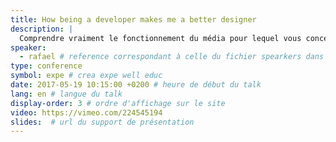 ```yaml
---
title: How being a developer makes me a better designer
description: |
  Comprendre vraiment le fonctionnement du média pour lequel vous concevez vous aide à mieux savoir en quoi consiste votre travail, vous n'en devenez que meilleur. Le travail du Webdesigner  ne se résume pas à produire des images statiques, mais à concevoir des produits.
speaker:
  - rafael # reference correspondant à celle du fichier spearkers dans _data
type: conference
symbol: expe # crea expe well educ
date: 2017-05-19 10:15:00 +0200 # heure de début du talk
lang: en # langue du talk
display-order: 3 # ordre d'affichage sur le site
video: https://vimeo.com/224545194
slides:  # url du support de présentation
---
```


